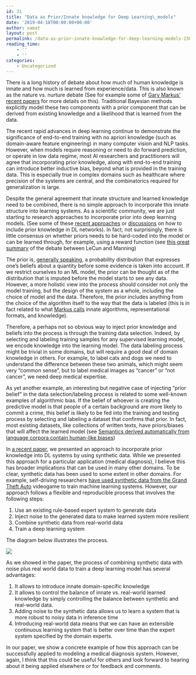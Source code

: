 ```yaml
---
id: 31
title: "Data as Prior/Innate knowledge for Deep Learning\_models"
date: '2019-04-18T00:00:00+00:00'
author: xamat
layout: post
permalink: /data-as-prior-innate-knowledge-for-deep-learning-models-23898363a71a/
reading_time:
    - ''
    - ''
categories:
    - Uncategorized
---
```


There is a long history of debate about how much of human knowledge is innate and how much is learned from experience/data. This is also known as the nature vs. nurture debate (See for example some of [Gary Markus’ recent papers](https://arxiv.org/pdf/1801.05667.pdf) for more details on this). Traditional Bayesian methods explicitly model these two components with a prior component that can be derived from existing knowledge and a likelihood that is learned from the data.

The recent rapid advances in deep learning continue to demonstrate the significance of end-to-end training with no apriori knowledge (such as domain-aware feature engineering) in many computer vision and NLP tasks. However, when models require reasoning or need to do forward prediction, or operate in low data regime, most AI researchers and practitioners will agree that incorporating prior knowledge, along with end-to-end training can introduce better inductive bias, beyond what is provided in the training data. This is especially true in complex domains such as healthcare where precision of the systems are central, and the combinatorics required for generalization is large.

Despite the general agreement that innate structure and learned knowledge need to be combined, there is no simple approach to incorporate this innate structure into learning systems. As a scientific community, we are just starting to research approaches to incorporate prior into deep learning models. (See some of these [recent approaches](https://openreview.net/forum?id=r1E0OsA9tX) or [discussions](https://www.quora.com/Is-there-a-way-to-encode-prior-knowledge-in-deep-neural-networks) on how to include prior knowledge in DL networks). In fact, not surprisingly, there is little consensus on whether priors needs to be hard-coded into the model or can be learned through, for example, using a reward function (see [this great summary](https://www.abigailsee.com/2018/02/21/deep-learning-structure-and-innate-priors.html) of the debate between LeCun and Manning)

The prior is, [generally speaking](https://en.wikipedia.org/wiki/Prior_probability), a probability distribution that expresses one’s beliefs about a quantity before some evidence is taken into account. If we restrict ourselves to an ML model, the prior can be thought as of the distribution that is imputed before the model starts to see any data. However, a more holistic view into the process should consider not only the model training, but the design of the system as a whole, including the choice of model and the data. Therefore, the prior includes anything from the choice of the algorithm itself to the way that the data is labeled (this is in fact related to what [Markus calls](https://arxiv.org/pdf/1801.05667.pdf) innate algorithms, representational formats, and knowledge).

Therefore, a perhaps not so obvious way to inject prior knowledge and beliefs into the process is through the training data selection. Indeed, by selecting and labeling training samples for any supervised learning model, we encode knowledge into the learning model. The data labeling process might be trivial in some domains, but will require a good deal of domain knowledge in others. For example, to label cats and dogs we need to understand the difference between these two animals, which might seem very “common sense”, but to label medical images as “cancer” or “not cancer”, we need deep medical expertise.

As yet another example, an interesting but negative case of injecting “prior belief” in the data selection/labeling process is related to some well-known examples of algorithmic bias. If the belief of whoever is creating the predictive model is that people of a certain background are more likely to commit a crime, this belief is likely to be fed into the training and testing process by selecting and labeling a dataset that confirms that prior. In fact, most existing datasets, like collections of written texts, have priors/biases that will affect the learned model (see [Semantics derived automatically from language corpora contain human-like biases](http://science.sciencemag.org/content/356/6334/183))

In [a recent paper](https://medium.com/curai-tech/the-science-of-assisting-medical-diagnosis-from-expert-systems-to-machine-learned-models-cc2ef0b03098), we presented an approach to incorporate prior knowledge into DL systems by using synthetic data. While we presented this approach for a particular application (medical diagnosis), I believe this has broader implications that can be used in many other domains. To be clear, synthetic data has been used to some extent in other domains. For example, self-driving researchers [have used synthetic data from the Grand Theft Auto](https://www.technologyreview.com/s/602317/self-driving-cars-can-learn-a-lot-by-playing-grand-theft-auto/) videogame to train machine learning systems. However, our approach follows a flexible and reproducible process that involves the following steps:

1. Use an existing rule-based expert system to generate data
2. Inject noise to the generated data to make learned system more resilient
3. Combine synthetic data from real-world data
4. Train a deep learning system

The diagram below illustrates the process.

![](/blog/images/11-01.png)

As we showed in the paper, the process of combining synthetic data with noise plus real world data to train a deep learning model has several advantages:

1. It allows to introduce innate domain-specific knowledge
2. It allows to control the balance of innate vs. real-world learned knowledge by simply controlling the balance between synthetic and real-world data.
3. Adding noise to the synthetic data allows us to learn a system that is more robust to noisy data in inference time
4. Introducing real-world data means that we can have an extensible continuous learning system that is better over time than the expert system specified by the domain experts.

In our paper, we show a concrete example of how this approach can be successfully applied to modeling a medical diagnosis system. However, again, I think that this could be useful for others and look forward to hearing about it being applied elsewhere or for feedback and comments.

